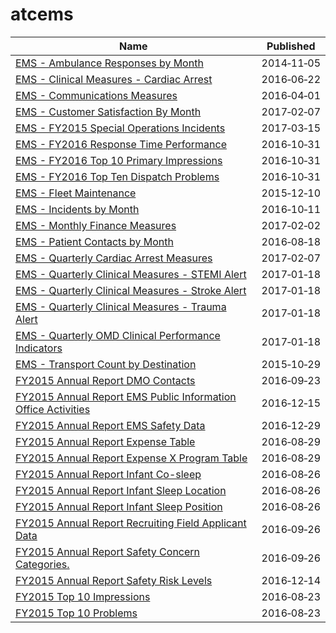 # atcems

Name | Published
---- | ---------
[EMS - Ambulance Responses by Month](../datasets/bptg-ndvw.md) | 2014&#x2011;11&#x2011;05
[EMS - Clinical Measures - Cardiac Arrest](../datasets/7m38-5fag.md) | 2016&#x2011;06&#x2011;22
[EMS - Communications Measures](../datasets/hjne-yn95.md) | 2016&#x2011;04&#x2011;01
[EMS - Customer Satisfaction By Month](../datasets/fszi-c96k.md) | 2017&#x2011;02&#x2011;07
[EMS - FY2015 Special Operations Incidents](../datasets/48n4-9een.md) | 2017&#x2011;03&#x2011;15
[EMS - FY2016 Response Time Performance](../datasets/akcn-m4jp.md) | 2016&#x2011;10&#x2011;31
[EMS - FY2016 Top 10 Primary Impressions](../datasets/qnvv-hkw2.md) | 2016&#x2011;10&#x2011;31
[EMS - FY2016 Top Ten Dispatch Problems](../datasets/etau-83bk.md) | 2016&#x2011;10&#x2011;31
[EMS - Fleet Maintenance](../datasets/5nys-nsyc.md) | 2015&#x2011;12&#x2011;10
[EMS - Incidents by Month](../datasets/gjtj-jt2d.md) | 2016&#x2011;10&#x2011;11
[EMS - Monthly Finance Measures](../datasets/2mb6-tu96.md) | 2017&#x2011;02&#x2011;02
[EMS - Patient Contacts by Month](../datasets/cibe-gpzy.md) | 2016&#x2011;08&#x2011;18
[EMS - Quarterly Cardiac Arrest Measures](../datasets/p2us-27sn.md) | 2017&#x2011;02&#x2011;07
[EMS - Quarterly Clinical Measures - STEMI Alert](../datasets/4cmi-4tip.md) | 2017&#x2011;01&#x2011;18
[EMS - Quarterly Clinical Measures - Stroke Alert](../datasets/6mtx-ivnd.md) | 2017&#x2011;01&#x2011;18
[EMS - Quarterly Clinical Measures - Trauma Alert](../datasets/43eg-euh2.md) | 2017&#x2011;01&#x2011;18
[EMS - Quarterly OMD Clinical Performance Indicators](../datasets/2cxe-9vbj.md) | 2017&#x2011;01&#x2011;18
[EMS - Transport Count by Destination](../datasets/jtkc-5pgh.md) | 2015&#x2011;10&#x2011;29
[FY2015 Annual Report DMO Contacts](../datasets/me9g-u32f.md) | 2016&#x2011;09&#x2011;23
[FY2015 Annual Report EMS Public Information Office Activities](../datasets/hghw-zjns.md) | 2016&#x2011;12&#x2011;15
[FY2015 Annual Report EMS Safety Data](../datasets/a6uh-avtt.md) | 2016&#x2011;12&#x2011;29
[FY2015 Annual Report Expense Table](../datasets/ri2e-zk22.md) | 2016&#x2011;08&#x2011;29
[FY2015 Annual Report Expense X Program Table](../datasets/5efd-pip9.md) | 2016&#x2011;08&#x2011;29
[FY2015 Annual Report Infant Co-sleep](../datasets/hczw-bepk.md) | 2016&#x2011;08&#x2011;26
[FY2015 Annual Report Infant Sleep Location](../datasets/nh2n-meax.md) | 2016&#x2011;08&#x2011;26
[FY2015 Annual Report Infant Sleep Position](../datasets/9883-wyxr.md) | 2016&#x2011;08&#x2011;26
[FY2015 Annual Report Recruiting Field Applicant Data](../datasets/wzpn-8njw.md) | 2016&#x2011;09&#x2011;26
[FY2015 Annual Report Safety Concern Categories.](../datasets/4q6k-ws8w.md) | 2016&#x2011;09&#x2011;26
[FY2015 Annual Report Safety Risk Levels](../datasets/s37r-gu8j.md) | 2016&#x2011;12&#x2011;14
[FY2015 Top 10 Impressions](../datasets/7842-dt52.md) | 2016&#x2011;08&#x2011;23
[FY2015 Top 10 Problems](../datasets/7u4f-uwua.md) | 2016&#x2011;08&#x2011;23

